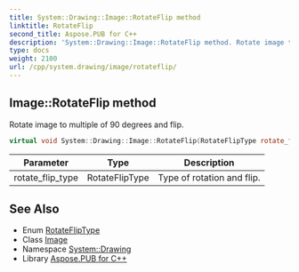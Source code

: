 ```yaml
---
title: System::Drawing::Image::RotateFlip method
linktitle: RotateFlip
second_title: Aspose.PUB for C++
description: 'System::Drawing::Image::RotateFlip method. Rotate image to multiple of 90 degrees and flip in C++.'
type: docs
weight: 2100
url: /cpp/system.drawing/image/rotateflip/
---
```

## Image::RotateFlip method


Rotate image to multiple of 90 degrees and flip.

```cpp
virtual void System::Drawing::Image::RotateFlip(RotateFlipType rotate_flip_type)
```


| Parameter | Type | Description |
| --- | --- | --- |
| rotate_flip_type | RotateFlipType | Type of rotation and flip. |

## See Also

* Enum [RotateFlipType](../../rotatefliptype/)
* Class [Image](../)
* Namespace [System::Drawing](../../)
* Library [Aspose.PUB for C++](../../../)
